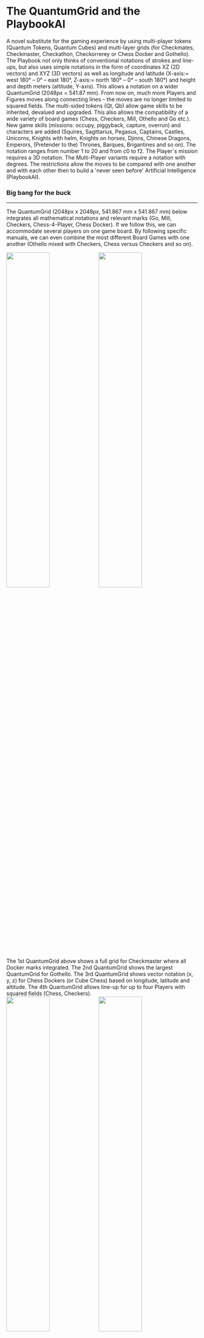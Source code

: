 # The QuantumGrid and the PlaybookAI
A novel substitute for the gaming experience by using multi-player tokens (Quantum Tokens, Quantum Cubes) and multi-layer grids (for Checkmates, Checkmaster,  Checkathon, Checkorrerey or Chess Docker and Gothello). The Playbook not only thinks of conventional notations of strokes and line-ups, but also uses simple notations in the form of coordinates XZ (2D vectors) and XYZ (3D vectors) as well as longitude and latitude (X-axis:= west 180° – 0° – east 180°, Z-axis:= north 180° – 0° – south 180°) and height and depth meters (altitude, Y-axis). This allows a notation on a wider QuantumGrid (2048px = 541.87 mm). From now on, much more Players and Figures moves along connecting lines – the moves are no longer limited to squared fields. The multi-sided tokens (Qt, Qb) allow game skills to be inherited, devalued and upgraded. This also allows the compatibility of a wide variety of board games (Chess, Checkers, Mill, Othello and Go etc.). New game skills (missions: occupy, piggyback, capture, overrun) and characters are added (Squires, Sagittarius, Pegasus, Captains, Castles, Unicorns, Knights with helm, Knights on horses, Djinns, Chinese Dragons, Emperors, (Pretender to the) Thrones, Barques, Brigantines and so on). The notation ranges from number 1 to 20 and from c0 to f2. The Player´s mission requires a 3D notation. The Multi-Player variants require a notation with degrees. The restrictions allow the moves to be compared with one another and with each other then to build a 'never seen before' Artificial Intelligence (PlaybookAI).
<h3>Big bang for the buck</h3>
<hr>
<p>The QuantumGrid (2048px x 2048px, 541.867 mm x 541.867 mm) below integrates all mathematical notations and relevant marks (Go, Mill, Checkers, Chess-4-Player, Chess Docker). If we follow this, we can accommodate several players on one game board. By following specific manuals, we can even combine the most different Board Games with one another (Othello mixed with Checkers, Chess versus Checkers and so on). </p>
<div>
<img width="47.5%" src="https://github.com/scifiltr/QuantumGrid/blob/main/QuantumGrid_MultiLayer_Checkmaster.png"></img>
<img width="47.5%" src="https://github.com/scifiltr/QuantumGrid/blob/main/QuantumGrid_MultiLayer_Gothello.png"></img>
</div>
The 1st QuantumGrid above shows a full grid for Checkmaster where all Docker marks integrated. The 2nd QuantumGrid shows the largest QuantumGrid for Gothello. The 3rd QuantumGrid shows vector notation (x, y, z) for Chess Dockers (or Cube Chess) based on longitude, latitude and altitude. The 4th QuantumGrid allows line-up for up to four Players with squared fields (Chess, Checkers).
<div>
<img width="47.5%" src="https://github.com/scifiltr/QuantumGrid/blob/main/QuantumGrid_MultiLayer_Checkathon.png"></img>
<img width="47.5%" src="https://github.com/scifiltr/QuantumGrid/blob/main/QuantumGrid_MultiLayer_Checkmates.png"></img>
</div>
The 5th QuantumGrid (8 x 8 or 9 x 9) below is called Passthrough for Chess and maybe Checkers, too. The placeholders are occupied by Memory Cards printed on both sides. If such fields are passed, then they are converted or reversed. The playing field changes as the game progresses. Character development is left to chance. A standard field can be passed in all directions and occupied in the middle, but only in one, two or three directions (mono, bisecting, trisecting) after the conversion. If a converted field is passed again, the rules can state whether it should rotate in 90° or be flipped once again.
<div>
<img width="47.5%" src="https://github.com/scifiltr/QuantumGrid/blob/main/QuantumGrid_MultiLayer_Passthrough.png"></img>
</div>
<h3>Bird's eye view in 3D</h3>
<hr>
<h3>Massively multilayer role-playing experiences</h3>
<hr>
<p>Conventional Chess notation is algebraic but not mathematically correct. So I've developed compliant rules for The PlaybookAI, which we'll explore in more depth. First, I want to explain the more understandable specifications. The playbook is easy to use, you note down moves, analyze the opponent's game during a training phase - which nobody talks about and is silent about - in order to then be able to use these moves in the current season/tournament; similar to the playbook in American Football.<br>For other board games, there are no notation rules at all, only text-based instructions, which are also very complex - with the consequence that one leaves it with the simpler rules or general types of play, which I think is a shame.</p>
<h3>Quantum Leaps have started</h3>
<hr>
<p>Now we deal with which character (glyph) can be combined with other characters (glyphs), transformed and how it can be defeated; this applies to the starting line-up, the handicap game, the middle game and the endgame. From now on we are using QuantumCubes instead of multiple figures.</p>
